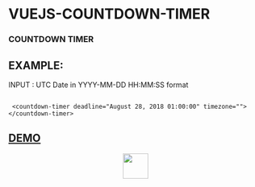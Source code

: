 # VUEJS-COUNTDOWN-TIMER
### COUNTDOWN TIMER 

## EXAMPLE:

INPUT : UTC Date in YYYY-MM-DD HH:MM:SS format
```
 
 <countdown-timer deadline="August 28, 2018 01:00:00" timezone=""></countdown-timer>
```
## [DEMO](https://sagarkbhatt.github.io/vuejs-countdown-timer/)

<p align="center">
<a href="https://vuejs.org" target="_blank"><img width="50"src="https://vuejs.org/images/logo.png"></a>
</p>